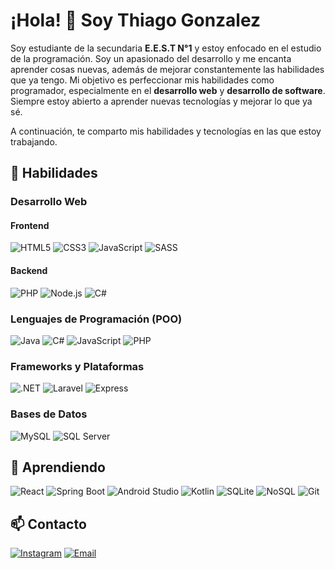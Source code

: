 # ¡Hola! 👋 Soy Thiago Gonzalez

Soy estudiante de la secundaria **E.E.S.T N°1** y estoy enfocado en el estudio de la programación. Soy un apasionado del desarrollo y me encanta aprender cosas nuevas, además de mejorar constantemente las habilidades que ya tengo. Mi objetivo es perfeccionar mis habilidades como programador, especialmente en el **desarrollo web** y **desarrollo de software**. Siempre estoy abierto a aprender nuevas tecnologías y mejorar lo que ya sé.

A continuación, te comparto mis habilidades y tecnologías en las que estoy trabajando.

## 🚀 Habilidades

### Desarrollo Web

#### Frontend
![HTML5](https://img.shields.io/badge/-HTML5-E34F26?style=flat-square&logo=html5&logoColor=white)
![CSS3](https://img.shields.io/badge/-CSS3-1572B6?style=flat-square&logo=css3)
![JavaScript](https://img.shields.io/badge/-JavaScript-F7DF1E?style=flat-square&logo=javascript)
![SASS](https://img.shields.io/badge/-SASS-CC6699?style=flat-square&logo=sass&logoColor=white)

#### Backend
![PHP](https://img.shields.io/badge/-PHP-777BB4?style=flat-square&logo=php)
![Node.js](https://img.shields.io/badge/-Node.js-339933?style=flat-square&logo=node.js)
![C#](https://img.shields.io/badge/-C%23-239120?style=flat-square&logo=c-sharp&logoColor=white)

### Lenguajes de Programación (POO)
![Java](https://img.shields.io/badge/-Java-007396?style=flat-square&logo=java)
![C#](https://img.shields.io/badge/-C%23-239120?style=flat-square&logo=c-sharp&logoColor=white)
![JavaScript](https://img.shields.io/badge/-JavaScript-F7DF1E?style=flat-square&logo=javascript)
![PHP](https://img.shields.io/badge/-PHP-777BB4?style=flat-square&logo=php)

### Frameworks y Plataformas
![.NET](https://img.shields.io/badge/-.NET-512BD4?style=flat-square&logo=dotnet)
![Laravel](https://img.shields.io/badge/-Laravel-FF2D20?style=flat-square&logo=laravel)
![Express](https://img.shields.io/badge/-Express-000000?style=flat-square&logo=express)

### Bases de Datos
![MySQL](https://img.shields.io/badge/-MySQL-4479A1?style=flat-square&logo=mysql&logoColor=white)
![SQL Server](https://img.shields.io/badge/-SQL%20Server-CC2927?style=flat-square&logo=microsoft-sql-server&logoColor=white)

## 🌱 Aprendiendo

![React](https://img.shields.io/badge/-React-61DAFB?style=flat-square&logo=react)
![Spring Boot](https://img.shields.io/badge/-Spring%20Boot-6DB33F?style=flat-square&logo=spring-boot)
![Android Studio](https://img.shields.io/badge/-Android%20Studio-3DDC84?style=flat-square&logo=android-studio&logoColor=white)
![Kotlin](https://img.shields.io/badge/-Kotlin-0095D5?style=flat-square&logo=kotlin&logoColor=white)
![SQLite](https://img.shields.io/badge/-SQLite-003B57?style=flat-square&logo=sqlite)
![NoSQL](https://img.shields.io/badge/-NoSQL-E34F26?style=flat-square&logo=nosql&logoColor=white)
![Git](https://img.shields.io/badge/-Git-F05032?style=flat-square&logo=git&logoColor=white)

## 📫 Contacto

[![Instagram](https://img.shields.io/badge/Instagram-ff69b4?style=for-the-badge&logo=instagram&logoColor=white)](https://www.instagram.com/thirom.chr01)
[![Email](https://img.shields.io/badge/Email-d14836?style=for-the-badge&logo=gmail&logoColor=white)](mailto:gonzalezthiago108@gmail.com)
